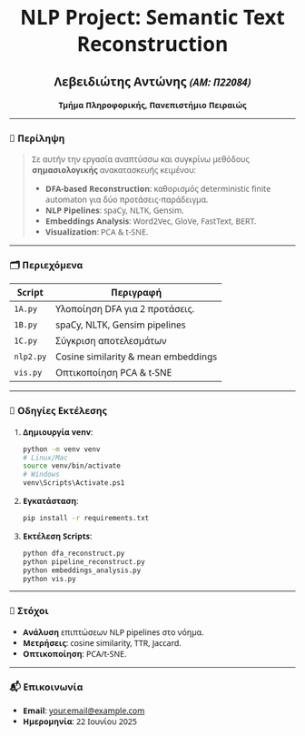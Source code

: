 <div align="center">
  <h1 style="font-family:'Segoe UI', Tahoma, Geneva, Verdana, sans-serif; font-size:2.5em;">NLP Project: Semantic Text Reconstruction</h1>
  <h2 style="font-family:'Segoe UI', Tahoma, Geneva, Verdana, sans-serif; font-size:1.5em;">Λεβειδιώτης Αντώνης <small style="font-style:italic;">(ΑΜ: Π22084)</small></h2>
  <p style="font-family:'Segoe UI', Tahoma, Geneva, Verdana, sans-serif; font-size:1em;"><strong>Τμήμα Πληροφορικής, Πανεπιστήμιο Πειραιώς</strong></p>
</div>

---

<div style="font-family:'Segoe UI', Tahoma, Geneva, Verdana, sans-serif;">

### 📄 Περίληψη

> Σε αυτήν την εργασία αναπτύσσω και συγκρίνω μεθόδους **σημασιολογικής** ανακατασκευής κειμένου:
>
> * **DFA-based Reconstruction**: καθορισμός deterministic finite automaton για δύο προτάσεις-παράδειγμα.
> * **NLP Pipelines**: spaCy, NLTK, Gensim.
> * **Embeddings Analysis**: Word2Vec, GloVe, FastText, BERT.
> * **Visualization**: PCA & t-SNE.

---

### 🗂️ Περιεχόμενα

| Script                    | Περιγραφή                           |
| ------------------------- | ----------------------------------- |
| `1A.py`      | Υλοποίηση DFA για 2 προτάσεις.      |
| `1B.py` | spaCy, NLTK, Gensim pipelines       |
| `1C.py` | Σύγκριση αποτελεσμάτων       |
| `nlp2.py`  | Cosine similarity & mean embeddings |
| `vis.py`         | Οπτικοποίηση PCA & t-SNE            |

---

### 🚀 Οδηγίες Εκτέλεσης

1. **Δημιουργία venv**:

   ```bash
   python -m venv venv
   # Linux/Mac
   source venv/bin/activate
   # Windows
   venv\Scripts\Activate.ps1
   ```
2. **Εγκατάσταση**:

   ```bash
   pip install -r requirements.txt
   ```
3. **Εκτέλεση Scripts**:

   ```bash
   python dfa_reconstruct.py
   python pipeline_reconstruct.py
   python embeddings_analysis.py
   python vis.py
   ```

---

### 🎯 Στόχοι

* **Ανάλυση** επιπτώσεων NLP pipelines στο νόημα.
* **Μετρήσεις**: cosine similarity, TTR, Jaccard.
* **Οπτικοποίηση**: PCA/t-SNE.

---

### 📬 Επικοινωνία

* **Email**: [your.email@example.com](mailto:your.email@example.com)
* **Ημερομηνία**: 22 Ιουνίου 2025

</div>

